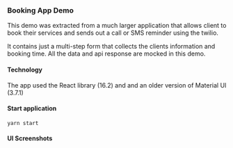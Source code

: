 ### Booking App Demo

This demo was extracted from a much larger application that allows client to book their services and sends out a call or SMS reminder using the twilio.

It contains just a multi-step form that collects the clients information and booking time. All the data and api response are mocked in this demo.

#### Technology

The app used the React library (16.2) and and an older version of Material UI (3.7.1)

#### Start application

`yarn start`

#### UI Screenshots
